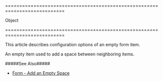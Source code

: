 ===========================================================================
<!--type-->Object<!--/type-->
===========================================================================

<!--shortDescription-->
This article describes configuration options of an empty form item.
<!--/shortDescription-->

<!--fullDescription-->
An empty item used to add a space between neighboring items. 

#####See Also#####
- [Form - Add an Empty Space](/Documentation/Guide/Widgets/Form/Organize_Simple_Items/Add_an_Empty_Space/)
<!--/fullDescription-->